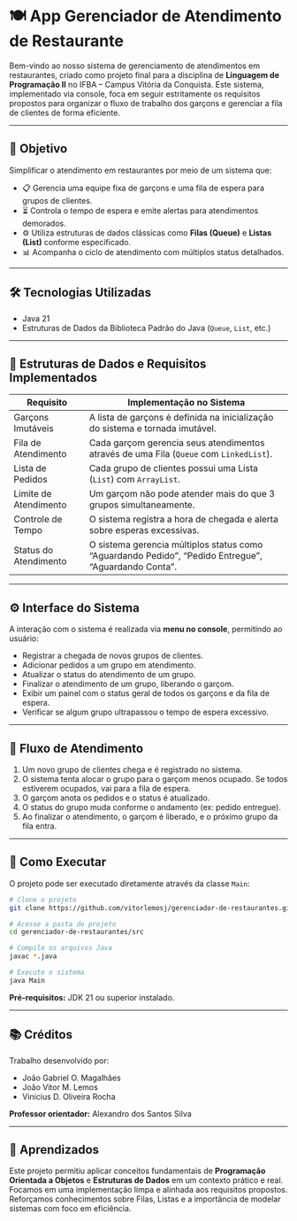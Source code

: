 
# 🍽️ App Gerenciador de Atendimento de Restaurante

Bem-vindo ao nosso sistema de gerenciamento de atendimentos em restaurantes, criado como projeto final para a disciplina de **Linguagem de Programação II** no IFBA – Campus Vitória da Conquista. Este sistema, implementado via console, foca em seguir estritamente os requisitos propostos para organizar o fluxo de trabalho dos garçons e gerenciar a fila de clientes de forma eficiente.

---

## 🎯 Objetivo

Simplificar o atendimento em restaurantes por meio de um sistema que:

- 📋 Gerencia uma equipe fixa de garçons e uma fila de espera para grupos de clientes.
- ⏳ Controla o tempo de espera e emite alertas para atendimentos demorados.
- ⚙️ Utiliza estruturas de dados clássicas como **Filas (Queue)** e **Listas (List)** conforme especificado.
- 📊 Acompanha o ciclo de atendimento com múltiplos status detalhados.

---

## 🛠️ Tecnologias Utilizadas

- Java 21
- Estruturas de Dados da Biblioteca Padrão do Java (`Queue`, `List`, etc.)

---

## 🧠 Estruturas de Dados e Requisitos Implementados

| Requisito                    | Implementação no Sistema |
|-----------------------------|---------------------------|
| Garçons Imutáveis           | A lista de garçons é definida na inicialização do sistema e tornada imutável. |
| Fila de Atendimento         | Cada garçom gerencia seus atendimentos através de uma Fila (`Queue` com `LinkedList`). |
| Lista de Pedidos            | Cada grupo de clientes possui uma Lista (`List`) com `ArrayList`. |
| Limite de Atendimento       | Um garçom não pode atender mais do que 3 grupos simultaneamente. |
| Controle de Tempo           | O sistema registra a hora de chegada e alerta sobre esperas excessivas. |
| Status do Atendimento       | O sistema gerencia múltiplos status como “Aguardando Pedido”, “Pedido Entregue”, “Aguardando Conta”. |

---

## ⚙️ Interface do Sistema

A interação com o sistema é realizada via **menu no console**, permitindo ao usuário:

- Registrar a chegada de novos grupos de clientes.
- Adicionar pedidos a um grupo em atendimento.
- Atualizar o status do atendimento de um grupo.
- Finalizar o atendimento de um grupo, liberando o garçom.
- Exibir um painel com o status geral de todos os garçons e da fila de espera.
- Verificar se algum grupo ultrapassou o tempo de espera excessivo.

---

## 🔁 Fluxo de Atendimento

1. Um novo grupo de clientes chega e é registrado no sistema.
2. O sistema tenta alocar o grupo para o garçom menos ocupado. Se todos estiverem ocupados, vai para a fila de espera.
3. O garçom anota os pedidos e o status é atualizado.
4. O status do grupo muda conforme o andamento (ex: pedido entregue).
5. Ao finalizar o atendimento, o garçom é liberado, e o próximo grupo da fila entra.

---

## 🚀 Como Executar

O projeto pode ser executado diretamente através da classe `Main`:

```bash
# Clone o projeto
git clone https://github.com/vitorlemosj/gerenciador-de-restaurantes.git

# Acesse a pasta do projeto
cd gerenciador-de-restaurantes/src

# Compile os arquivos Java
javac *.java

# Execute o sistema
java Main
```

**Pré-requisitos:** JDK 21 ou superior instalado.

---

## 📚 Créditos

Trabalho desenvolvido por:

- João Gabriel O. Magalhães  
- João Vitor M. Lemos  
- Vinicius D. Oliveira Rocha  

**Professor orientador:** Alexandro dos Santos Silva

---

## 🧠 Aprendizados

Este projeto permitiu aplicar conceitos fundamentais de **Programação Orientada a Objetos** e **Estruturas de Dados** em um contexto prático e real. Focamos em uma implementação limpa e alinhada aos requisitos propostos. Reforçamos conhecimentos sobre Filas, Listas e a importância de modelar sistemas com foco em eficiência.
